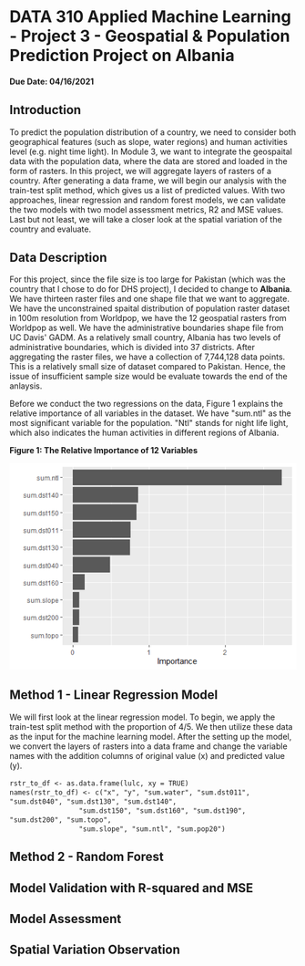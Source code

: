# DATA 310 Applied Machine Learning - Project 3 - Geospatial & Population Prediction Project on Albania 
#### Due Date: 04/16/2021

## Introduction
To predict the population distribution of a country, we need to consider both geographical features (such as slope, water regions) and human activities level (e.g. night time light). In Module 3, we want to integrate the geospaital data with the population data, where the data are stored and loaded in the form of rasters.  In this project, we will aggregate layers of rasters of a country. After generating a data frame, we will begin our analysis with the train-test split method, which gives us a list of predicted values. With two approaches, linear regression and random forest models, we can validate the two models with two model assessment metrics, R2 and MSE values. Last but not least, we will take a closer look at the spatial variation of the country and evaluate.

## Data Description
For this project, since the file size is too large for Pakistan (which was the country that I chose to do for DHS project), I decided to change to **Albania**. We have thirteen raster files and one shape file that we want to aggregate. We have the unconstrained spaital distribution of population raster dataset in 100m resolution from Worldpop, we have the 12 geospatial rasters from Worldpop as well. We have the administrative boundaries shape file from UC Davis' GADM. As a relatively small country, Albania has two levels of administrative boundaries, which is divided into 37 districts. After aggregating the raster files, we have a collection of 7,744,128 data points. This is a relatively small size of dataset compared to Pakistan. Hence, the issue of insufficient sample size would be evaluate towards the end of the anlaysis.  

Before we conduct the two regressions on the data, Figure 1 explains the relative importance of all variables in the dataset. We have "sum.ntl" as the most significant variable for the population. "Ntl" stands for night life light, which also indicates the human activities in different regions of Albania. 

**Figure 1: The Relative Importance of 12 Variables**


<img src="./Importance.png" />

## Method 1 - Linear Regression Model
We will first look at the linear regression model. To begin, we apply the train-test split method with the proportion of 4/5. We then utilize these data as the input for the machine learning model. After the setting up the model, we convert the layers of rasters into a data frame and change the variable names with the addition columns of original value (x) and predicted value (y). 

```
rstr_to_df <- as.data.frame(lulc, xy = TRUE)
names(rstr_to_df) <- c("x", "y", "sum.water", "sum.dst011", "sum.dst040", "sum.dst130", "sum.dst140", 
                 "sum.dst150", "sum.dst160", "sum.dst190", "sum.dst200", "sum.topo", 
                 "sum.slope", "sum.ntl", "sum.pop20")
```

## Method 2 - Random Forest 

## Model Validation with R-squared and MSE 

## Model Assessment 

## Spatial Variation Observation
